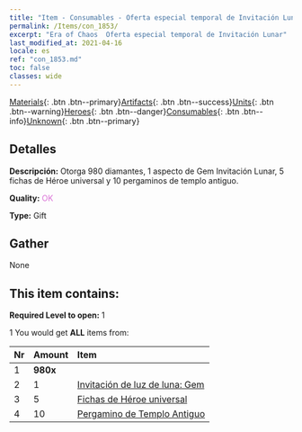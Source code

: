 ```yaml
---
title: "Item - Consumables - Oferta especial temporal de Invitación Lunar"
permalink: /Items/con_1853/
excerpt: "Era of Chaos  Oferta especial temporal de Invitación Lunar"
last_modified_at: 2021-04-16
locale: es
ref: "con_1853.md"
toc: false
classes: wide
---
```

 [Materials](/es/Items/){: .btn .btn--primary}[Artifacts](/es/Items/Artifacts/){: .btn .btn--success}[Units](/es/Items/Units/){: .btn .btn--warning}[Heroes](/es/Items/Heroes/){: .btn .btn--danger}[Consumables](/es/Items/Consumables/){: .btn .btn--info}[Unknown](/es/Items/Unknown/){: .btn .btn--primary}

## Detalles
 **Descripción:** Otorga 980 diamantes, 1 aspecto de Gem Invitación Lunar, 5 fichas de Héroe universal y 10 pergaminos de templo antiguo.

 **Quality:** <span style="color: #DA70D6">OK</span>

 **Type:** Gift

## Gather

  None

## This item contains:

 **Required Level to open:** 1

 1 You would get **ALL** items  from:

  | Nr | Amount |     Item    |
  |:---|:-------|:------------|
  | 1 |  **980x** | <i class="fas fa-gem"/> |  | 
  | 2 | 1 | [Invitación de luz de luna: Gem](/es/Items/con_1048/) |  | 
  | 3 | 5 | [Fichas de Héroe universal](/es/Items/her_358/) |  | 
  | 4 | 10 | [Pergamino de Templo Antiguo](/es/Items/con_697/) |  | 

